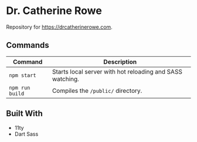 # Dr. Catherine Rowe

Repository for https://drcatherinerowe.com.

## Commands

| Command     | Description                                               |
| ----------- | --------------------------------------------------------- |
| `npm start` | Starts local server with hot reloading and SASS watching. |
| `npm run build` | Compiles the `/public/` directory.                        |

## Built With

-   11ty
-   Dart Sass
